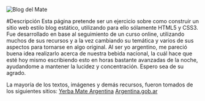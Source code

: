![Blog del Mate](https://leoschmal.github.io/BlogDelMate/Images/blogmate.jpg)

#Descripción
Esta página pretende ser un ejercicio sobre como construir un sitio web estilo blog estático, utilizando para ello sólamente HTML5 y CSS3. Fue desarrollado en base al seguimiento de un curso online, utilizando muchos de sus recursos y a la vez cambiando su temática y varios de sus aspectos para tornarse en algo original. Al ser yo argentino, me pareció buena idea realizarlo acerca de nuestra bebida nacional, la cuál hace que esté hoy mismo escribiendo esto en horas bastante avanzadas de la noche, ayudandome a mantener la lucidez y concentración. Espero sea de su agrado.

La mayoría de los textos, imágenes y demás recursos, fueron tomados de los siguientes sitios:
[Yerba Mate Argentina](https://yerbamateargentina.org.ar/es/)
[Argentina.gob.ar](https://www.argentina.gob.ar/pais/mate)